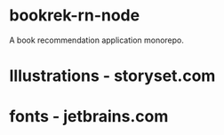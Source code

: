 # bookrek-rn-node
A book recommendation application monorepo.

# Illustrations - storyset.com
# fonts - jetbrains.com
